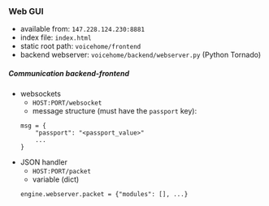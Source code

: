 ### Web GUI

- available from: ```147.228.124.230:8881```
- index file: ```index.html```
- static root path: ```voicehome/frontend```
- backend webserver: ```voicehome/backend/webserver.py``` (Python Tornado)

##### Communication backend-frontend

* websockets
    * ```HOST:PORT/websocket```
    * message structure (must have the ```passport``` key):
    ```
    msg = {
        "passport": "<passport_value>"
        ...
    }
    ```
* JSON handler
    * ```HOST:PORT/packet```
    * variable (dict) 
    ```
    engine.webserver.packet = {"modules": [], ...}
    ```

    